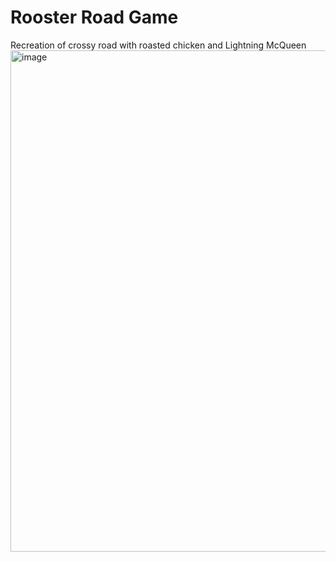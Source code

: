 # Rooster Road Game
Recreation of crossy road with roasted chicken and Lightning McQueen
<img width="802" alt="image" src="image.png">

